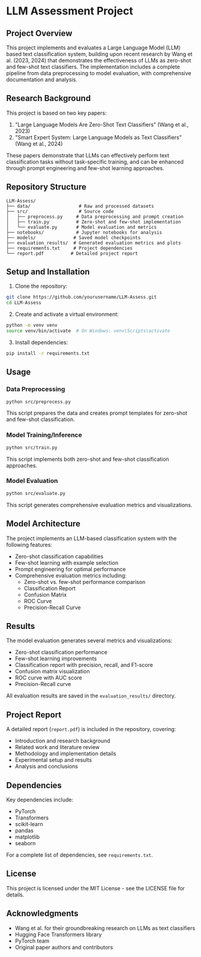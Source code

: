 # LLM Assessment Project

## Project Overview
This project implements and evaluates a Large Language Model (LLM) based text classification system, building upon recent research by Wang et al. (2023, 2024) that demonstrates the effectiveness of LLMs as zero-shot and few-shot text classifiers. The implementation includes a complete pipeline from data preprocessing to model evaluation, with comprehensive documentation and analysis.

## Research Background
This project is based on two key papers:
1. "Large Language Models Are Zero-Shot Text Classifiers" (Wang et al., 2023)
2. "Smart Expert System: Large Language Models as Text Classifiers" (Wang et al., 2024)

These papers demonstrate that LLMs can effectively perform text classification tasks without task-specific training, and can be enhanced through prompt engineering and few-shot learning approaches.

## Repository Structure
```
LLM-Assess/
├── data/                  # Raw and processed datasets
├── src/                   # Source code
│   ├── preprocess.py     # Data preprocessing and prompt creation
│   ├── train.py          # Zero-shot and few-shot implementation
│   └── evaluate.py       # Model evaluation and metrics
├── notebooks/            # Jupyter notebooks for analysis
├── models/              # Saved model checkpoints
├── evaluation_results/  # Generated evaluation metrics and plots
├── requirements.txt     # Project dependencies
└── report.pdf          # Detailed project report
```

## Setup and Installation

1. Clone the repository:
```bash
git clone https://github.com/yourusername/LLM-Assess.git
cd LLM-Assess
```

2. Create and activate a virtual environment:
```bash
python -m venv venv
source venv/bin/activate  # On Windows: venv\Scripts\activate
```

3. Install dependencies:
```bash
pip install -r requirements.txt
```

## Usage

### Data Preprocessing
```bash
python src/preprocess.py
```
This script prepares the data and creates prompt templates for zero-shot and few-shot classification.

### Model Training/Inference
```bash
python src/train.py
```
This script implements both zero-shot and few-shot classification approaches.

### Model Evaluation
```bash
python src/evaluate.py
```
This script generates comprehensive evaluation metrics and visualizations.

## Model Architecture
The project implements an LLM-based classification system with the following features:
- Zero-shot classification capabilities
- Few-shot learning with example selection
- Prompt engineering for optimal performance
- Comprehensive evaluation metrics including:
  - Zero-shot vs. few-shot performance comparison
  - Classification Report
  - Confusion Matrix
  - ROC Curve
  - Precision-Recall Curve

## Results
The model evaluation generates several metrics and visualizations:
- Zero-shot classification performance
- Few-shot learning improvements
- Classification report with precision, recall, and F1-score
- Confusion matrix visualization
- ROC curve with AUC score
- Precision-Recall curve

All evaluation results are saved in the `evaluation_results/` directory.

## Project Report
A detailed report (`report.pdf`) is included in the repository, covering:
- Introduction and research background
- Related work and literature review
- Methodology and implementation details
- Experimental setup and results
- Analysis and conclusions

## Dependencies
Key dependencies include:
- PyTorch
- Transformers
- scikit-learn
- pandas
- matplotlib
- seaborn

For a complete list of dependencies, see `requirements.txt`.

## License
This project is licensed under the MIT License - see the LICENSE file for details.

## Acknowledgments
- Wang et al. for their groundbreaking research on LLMs as text classifiers
- Hugging Face Transformers library
- PyTorch team
- Original paper authors and contributors 